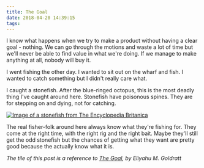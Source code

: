 ```yaml
---
title: The Goal
date: 2018-04-20 14:39:15
tags:
---
```


I know what happens when we try to make a product without having a clear goal - nothing. We can go through the motions and waste a lot of time but we'll never be able to find value in what we're doing. If we manage to make anything at all, nobody will buy it.

I went fishing the other day. I wanted to sit out on the wharf and fish. I wanted to catch something but I didn't really care what.

I caught a stonefish. After the blue-ringed octopus, this is the most deadly thing I've caught around here. Stonefish have poisonous spines. They are for stepping on and dying, not for catching.

[![Image of a stonefish from The Encyclopedia Britanica](https://cdn.britannica.com/700x450/79/175979-004-36F859E3.jpg)](https://www.britannica.com/animal/stonefish-Synanceiidae-family)

The real fisher-folk around here always know what they're fishing for. They come at the right time, with the right rig and the right bait. Maybe they'll still get the odd stonefish but the chances of getting what they want are pretty good because the actually know what it is.

_The tile of this post is a reference to [The Goal](https://en.wikipedia.org/wiki/The_Goal), by Eliyahu M. Goldratt_
